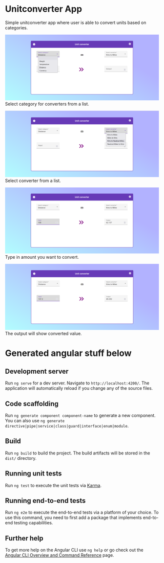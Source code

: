# Unitconverter App

Simple unitconverter app where user is able to convert units based on categories.


![Distance category](Distance.png)
Select category for converters from a list.

![Distance converter](Distance-nmi.png)
Select converter from a list.

![Distance input](Distance-done.png)
Type in amount you want to convert.

![Distance output](Distance-convert.png)
The output will show converted value.

# Generated angular stuff below

## Development server

Run `ng serve` for a dev server. Navigate to `http://localhost:4200/`. The application will automatically reload if you change any of the source files.

## Code scaffolding

Run `ng generate component component-name` to generate a new component. You can also use `ng generate directive|pipe|service|class|guard|interface|enum|module`.

## Build

Run `ng build` to build the project. The build artifacts will be stored in the `dist/` directory.

## Running unit tests

Run `ng test` to execute the unit tests via [Karma](https://karma-runner.github.io).

## Running end-to-end tests

Run `ng e2e` to execute the end-to-end tests via a platform of your choice. To use this command, you need to first add a package that implements end-to-end testing capabilities.

## Further help

To get more help on the Angular CLI use `ng help` or go check out the [Angular CLI Overview and Command Reference](https://angular.io/cli) page.
